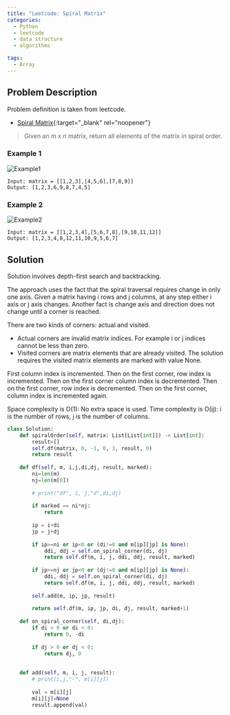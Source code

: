 ```yaml
---
title: "Leetcode: Spiral Matrix"
categories:
  - Python
  - leetcode
  - data structure
  - algorithms

tags:
  - Array
---
```


## Problem Description

Problem definition is taken from leetcode. 
- [Spiral Matrix](https://leetcode.com/problems/spiral-matrix/ "Go to leetcode"){:target="_blank" rel="noopener"}

> Given an m x n matrix, return all elements of the matrix in spiral order.


### Example 1
![Example1](https://assets.leetcode.com/uploads/2020/11/13/spiral1.jpg)

```
Input: matrix = [[1,2,3],[4,5,6],[7,8,9]]
Output: [1,2,3,6,9,8,7,4,5]
```

### Example 2
![Example2](https://assets.leetcode.com/uploads/2020/11/13/spiral.jpg)
```
Input: matrix = [[1,2,3,4],[5,6,7,8],[9,10,11,12]]
Output: [1,2,3,4,8,12,11,10,9,5,6,7]
```

## Solution

Solution involves depth-first search and backtracking. 

The approach uses the fact that the spiral traversal requires change in only one axis. Given a matrix having i rows and j columns, at any step either i axis or j axis changes. 
Another fact is change axis and direction does not change until a corner is reached. 

There are two kinds of corners: actual and visited. 
- Actual corners are invalid matrix indices. For example i or j indices cannot be less than zero.
- Visited corners are matrix elements that are already visited. The solution requires the visited matrix elements are marked with value None.  

First column index is incremented. Then on the first corner, row index is incremented. Then on the first corner column index is decremented. Then on the first corner, row index is decremented. Then on the first corner, column index is incremented again.

Space complexity is O(1): No extra space is used.
Time complexity is O(ij): i is the number of rows, j is the number of columns.

```python
class Solution:
    def spiralOrder(self, matrix: List[List[int]]) -> List[int]:
        result=[]
        self.df(matrix, 0, -1, 0, 1, result, 0)
        return result
    
    def df(self, m, i,j,di,dj, result, marked):
        ni=len(m)
        nj=len(m[0])
        
        # print("df", i, j,"d",di,dj)
        
        if marked == ni*nj:
            return
        
        ip = i+di
        jp = j+dj
        
        if ip>=ni or ip<0 or (di!=0 and m[ip][jp] is None):
            ddi, ddj = self.on_spiral_corner(di, dj)
            return self.df(m, i, j, ddi, ddj, result, marked)
        
        if jp>=nj or jp<0 or (dj!=0 and m[ip][jp] is None):
            ddi, ddj = self.on_spiral_corner(di, dj)
            return self.df(m, i, j, ddi, ddj, result, marked)
        
        self.add(m, ip, jp, result)
        
        return self.df(m, ip, jp, di, dj, result, marked+1)
      
    def on_spiral_corner(self, di,dj):
        if di > 0 or di < 0:
            return 0, -di
        
        if dj > 0 or dj < 0:
            return dj, 0
        
    
    def add(self, m, i, j, result):
        # print(i,j,"-", m[i][j])
        
        val = m[i][j]
        m[i][j]=None
        result.append(val)

```

